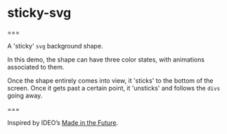 # sticky-svg

===

A 'sticky' `svg`  background shape.

In this demo, the shape can have three color states, with animations associated to them.

Once the shape entirely comes into view, it 'sticks' to the bottom of the screen. Once it gets past a certain point, it 'unsticks' and follows the `divs` going away.

===

Inspired by IDEO’s [Made in the Future](http://madeinthefuture.co/).
